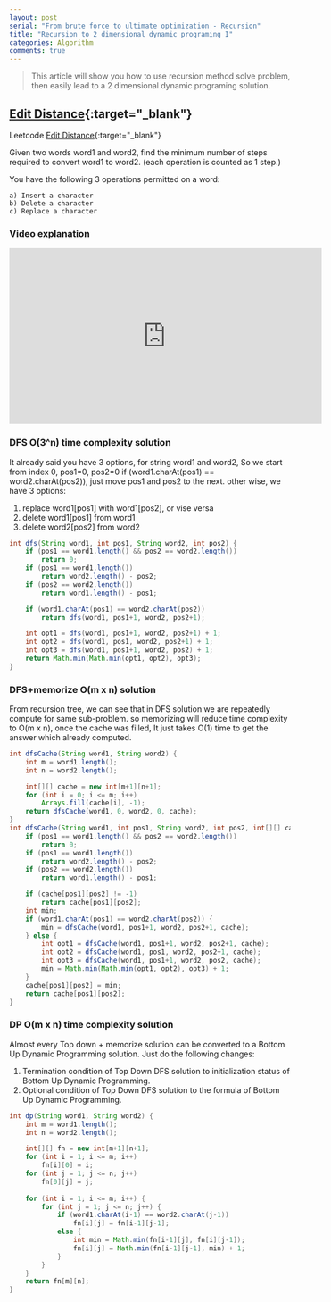 ```yaml
---
layout: post 
serial: "From brute force to ultimate optimization - Recursion"
title: "Recursion to 2 dimensional dynamic programing I"
categories: Algorithm
comments: true
---
```


> This article will show you how to use recursion method solve problem, then easily lead to a 2 dimensional dynamic programing solution.

## [Edit Distance](https://leetcode.com/problems/edit-distance/){:target="_blank"}
Leetcode [Edit Distance](https://leetcode.com/problems/edit-distance/){:target="_blank"}

Given two words word1 and word2, find the minimum number of steps required to convert word1 to word2. (each operation is counted as 1 step.)

You have the following 3 operations permitted on a word:

```
a) Insert a character
b) Delete a character
c) Replace a character 
```

### Video explanation

<iframe width="560" height="315" src="https://www.youtube.com/embed/cQbdE8ELFYE" frameborder="0" allowfullscreen></iframe>

### DFS O(3^n) time complexity solution
It already said you have 3 options, for string word1 and word2, So we start from index 0, pos1=0, pos2=0
if (word1.charAt(pos1) == word2.charAt(pos2)), just move pos1 and pos2 to the next. other wise, we have 3 options:

1. replace word1[pos1] with word1[pos2], or vise versa
2. delete word1[pos1] from word1 
3. delete word2[pos2] from word2 

```java
int dfs(String word1, int pos1, String word2, int pos2) {
    if (pos1 == word1.length() && pos2 == word2.length())
        return 0;
    if (pos1 == word1.length())
        return word2.length() - pos2;   
    if (pos2 == word2.length())
        return word1.length() - pos1;

    if (word1.charAt(pos1) == word2.charAt(pos2))
        return dfs(word1, pos1+1, word2, pos2+1);

    int opt1 = dfs(word1, pos1+1, word2, pos2+1) + 1;
    int opt2 = dfs(word1, pos1, word2, pos2+1) + 1;
    int opt3 = dfs(word1, pos1+1, word2, pos2) + 1;
    return Math.min(Math.min(opt1, opt2), opt3);
}
```

### DFS+memorize O(m x n) solution
From recursion tree, we can see that in DFS solution we are repeatedly compute for same sub-problem.
so memorizing will reduce time complexity to O(m x n), once the cache was filled,
It just takes O(1) time to get the answer which already computed.

```java
int dfsCache(String word1, String word2) {
    int m = word1.length();
    int n = word2.length();

    int[][] cache = new int[m+1][n+1];
    for (int i = 0; i <= m; i++)
        Arrays.fill(cache[i], -1);
    return dfsCache(word1, 0, word2, 0, cache);
}
int dfsCache(String word1, int pos1, String word2, int pos2, int[][] cache) {
    if (pos1 == word1.length() && pos2 == word2.length())
        return 0;
    if (pos1 == word1.length())
        return word2.length() - pos2;   
    if (pos2 == word2.length())
        return word1.length() - pos1;

    if (cache[pos1][pos2] != -1)
        return cache[pos1][pos2];
    int min;
    if (word1.charAt(pos1) == word2.charAt(pos2)) {
        min = dfsCache(word1, pos1+1, word2, pos2+1, cache);
    } else {
        int opt1 = dfsCache(word1, pos1+1, word2, pos2+1, cache);
        int opt2 = dfsCache(word1, pos1, word2, pos2+1, cache);
        int opt3 = dfsCache(word1, pos1+1, word2, pos2, cache);
        min = Math.min(Math.min(opt1, opt2), opt3) + 1;
    }
    cache[pos1][pos2] = min;
    return cache[pos1][pos2];
}
```

### DP O(m x n) time complexity solution
Almost every Top down + memorize solution can be converted to a Bottom Up Dynamic Programming solution.
Just do the following changes:

1. Termination condition of Top Down DFS solution to initialization status of Bottom Up Dynamic Programming.
2. Optional condition of Top Down DFS solution to the formula of Bottom Up Dynamic Programming.

```java
int dp(String word1, String word2) {
    int m = word1.length();
    int n = word2.length();

    int[][] fn = new int[m+1][n+1];
    for (int i = 1; i <= m; i++)
        fn[i][0] = i;
    for (int j = 1; j <= n; j++)
        fn[0][j] = j;
    
    for (int i = 1; i <= m; i++) {
        for (int j = 1; j <= n; j++) {
            if (word1.charAt(i-1) == word2.charAt(j-1))
                fn[i][j] = fn[i-1][j-1];
            else {
                int min = Math.min(fn[i-1][j], fn[i][j-1]);
                fn[i][j] = Math.min(fn[i-1][j-1], min) + 1;
            }
        }
    }
    return fn[m][n];
}
```
